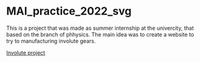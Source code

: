 # MAI_practice_2022_svg

This is a project that was made as summer internship at the univercity, that based on the branch of phhysics. 
The main idea was to create a website to try to manufacturing involute gears.

[Involute project](https://shalhoo.github.io/Practice_2022/Evolventa.html)
